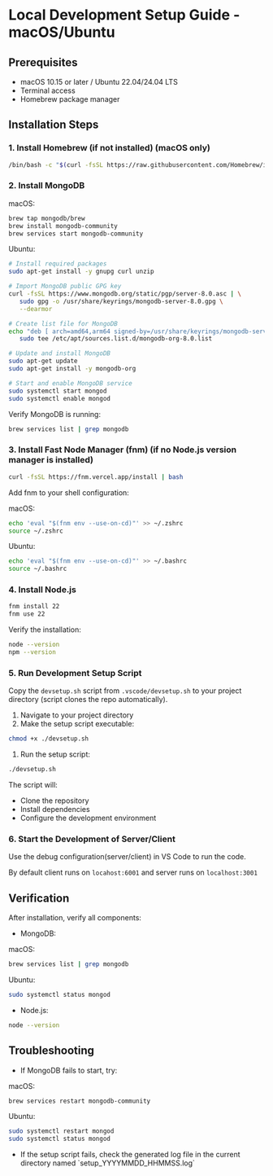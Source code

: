 # Local Development Setup Guide - macOS/Ubuntu

## Prerequisites
- macOS 10.15 or later / Ubuntu 22.04/24.04 LTS
- Terminal access
- Homebrew package manager

## Installation Steps

### 1. Install Homebrew (if not installed) (macOS only)
```bash
/bin/bash -c "$(curl -fsSL https://raw.githubusercontent.com/Homebrew/install/HEAD/install.sh)"
```

### 2. Install MongoDB

macOS:

```bash
brew tap mongodb/brew
brew install mongodb-community
brew services start mongodb-community
```

Ubuntu:

```bash
# Install required packages
sudo apt-get install -y gnupg curl unzip

# Import MongoDB public GPG key
curl -fsSL https://www.mongodb.org/static/pgp/server-8.0.asc | \
   sudo gpg -o /usr/share/keyrings/mongodb-server-8.0.gpg \
   --dearmor

# Create list file for MongoDB
echo "deb [ arch=amd64,arm64 signed-by=/usr/share/keyrings/mongodb-server-8.0.gpg ] https://repo.mongodb.org/apt/ubuntu noble/mongodb-org/8.0 multiverse" | \
   sudo tee /etc/apt/sources.list.d/mongodb-org-8.0.list

# Update and install MongoDB
sudo apt-get update
sudo apt-get install -y mongodb-org

# Start and enable MongoDB service
sudo systemctl start mongod
sudo systemctl enable mongod
```

Verify MongoDB is running:
```bash
brew services list | grep mongodb
```

### 3. Install Fast Node Manager (fnm) (if no Node.js version manager is installed)
```bash
curl -fsSL https://fnm.vercel.app/install | bash
```

Add fnm to your shell configuration:

macOS:

```bash
echo 'eval "$(fnm env --use-on-cd)"' >> ~/.zshrc
source ~/.zshrc
```
Ubuntu:

```bash
echo 'eval "$(fnm env --use-on-cd)"' >> ~/.bashrc
source ~/.bashrc
```

### 4. Install Node.js
```bash
fnm install 22
fnm use 22
```

Verify the installation:
```bash
node --version
npm --version
```

### 5. Run Development Setup Script

Copy the `devsetup.sh` script from `.vscode/devsetup.sh` to your project directory (script clones the repo automatically).
1. Navigate to your project directory
2. Make the setup script executable:
```bash
chmod +x ./devsetup.sh
```

1. Run the setup script:
```bash
./devsetup.sh
```

The script will:
- Clone the repository
- Install dependencies
- Configure the development environment

### 6. Start the Development of Server/Client

Use the debug configuration(server/client) in VS Code to run the code.

By default client runs on `locahost:6001` and server runs on `localhost:3001`


## Verification
After installation, verify all components:

- MongoDB:

macOS:

```bash
brew services list | grep mongodb
```

Ubuntu:

```bash
sudo systemctl status mongod
```

- Node.js:
```bash
node --version
```

## Troubleshooting
- If MongoDB fails to start, try:

macOS:

```bash
brew services restart mongodb-community
```

Ubuntu:

```bash
sudo systemctl restart mongod
sudo systemctl status mongod
```

- If the setup script fails, check the generated log file in the current directory named \`setup_YYYYMMDD_HHMMSS.log\` 